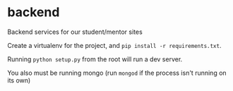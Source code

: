 backend
=======

Backend services for our student/mentor sites

Create a virtualenv for the project, and `pip install -r requirements.txt`.

Running `python setup.py` from the root will run a dev server.

You also must be running mongo (run `mongod` if the process isn't running on its own)
